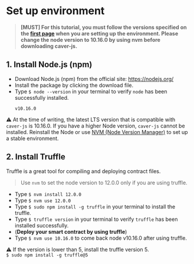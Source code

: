 # Set up environment

> **\[MUST\] For this tutorial, you must follow the versions specified on the [first page](count-dapp.md#testing-environment) when you are setting up the environment. Please change the node version to 10.16.0 by using nvm before downloading caver-js.**

## 1. Install Node.js (npm) <a id="1-install-node-js-npm"></a>

- Download Node.js (npm) from the official site: https://nodejs.org/
- Install the package by clicking the download file.
- Type `$ node --version` in your terminal to verify `node` has been successfully installed.
  ```
  v10.16.0
  ```

⚠ At the time of writing, the latest LTS version that is compatible with `caver-js` is 10.16.0. If you have a higher Node version, `caver-js` cannot be installed. Reinstall the Node or use [NVM (Node Version Manager)](https://github.com/nvm-sh/nvm) to set up a stable environment.

## 2. Install Truffle <a id="2-install-truffle"></a>

Truffle is a great tool for compiling and deploying contract files.

> Use `nvm` to set the node version to 12.0.0 only if you are using truffle.

- Type `$ nvm install 12.0.0`
- Type `$ nvm use 12.0.0`
- Type `$ sudo npm install -g truffle` in your terminal to install the truffle.
- Type `$ truffle version` in your terminal to verify `truffle` has been installed successfully.
- (**Deploy your smart contract by using truffle**)
- Type `$ nvm use 10.16.0` to come back node v10.16.0 after using truffle.

⚠ If the version is lower than 5, install the truffle version 5.\
`$ sudo npm install -g truffle@5`

